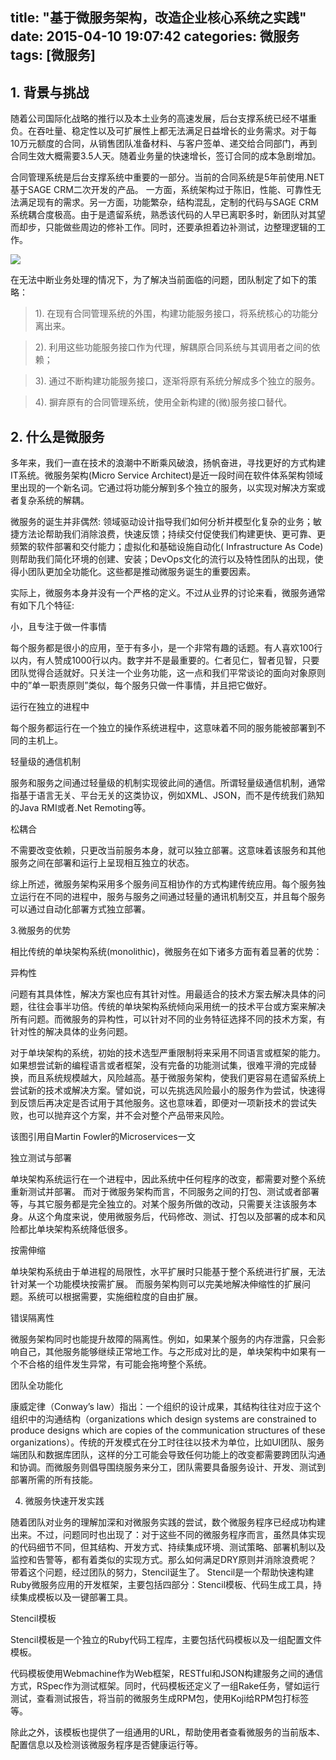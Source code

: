 title: "基于微服务架构，改造企业核心系统之实践"
date: 2015-04-10 19:07:42
categories: 微服务
tags: [微服务]
---

## 1. 背景与挑战

随着公司国际化战略的推行以及本土业务的高速发展，后台支撑系统已经不堪重负。在吞吐量、稳定性以及可扩展性上都无法满足日益增长的业务需求。对于每10万元额度的合同，从销售团队准备材料、与客户签单、递交给合同部门，再到合同生效大概需要3.5人天。随着业务量的快速增长，签订合同的成本急剧增加。<!--more-->

合同管理系统是后台支撑系统中重要的一部分。当前的合同系统是5年前使用.NET基于SAGE CRM二次开发的产品。 一方面，系统架构过于陈旧，性能、可靠性无法满足现有的需求。另一方面，功能繁杂，结构混乱，定制的代码与SAGE CRM系统耦合度极高。由于是遗留系统，熟悉该代码的人早已离职多时，新团队对其望而却步，只能做些周边的修补工作。同时，还要承担着边补测试，边整理逻辑的工作。

![](/img/old-app.png)

在无法中断业务处理的情况下，为了解决当前面临的问题，团队制定了如下的策略：

> 1). 在现有合同管理系统的外围，构建功能服务接口，将系统核心的功能分离出来。

>2). 利用这些功能服务接口作为代理，解耦原合同系统与其调用者之间的依赖；

>3). 通过不断构建功能服务接口，逐渐将原有系统分解成多个独立的服务。

>4). 摒弃原有的合同管理系统，使用全新构建的(微)服务接口替代。


## 2. 什么是微服务

多年来，我们一直在技术的浪潮中不断乘风破浪，扬帆奋进，寻找更好的方式构建IT系统。微服务架构(Micro Service Architect)是近一段时间在软件体系架构领域里出现的一个新名词。它通过将功能分解到多个独立的服务，以实现对解决方案或者复杂系统的解耦。

微服务的诞生并非偶然: 领域驱动设计指导我们如何分析并模型化复杂的业务；敏捷方法论帮助我们消除浪费，快速反馈；持续交付促使我们构建更快、更可靠、更频繁的软件部署和交付能力；虚拟化和基础设施自动化( Infrastructure As Code)则帮助我们简化环境的创建、安装；DevOps文化的流行以及特性团队的出现，使得小团队更加全功能化。这些都是推动微服务诞生的重要因素。

实际上，微服务本身并没有一个严格的定义。不过从业界的讨论来看，微服务通常有如下几个特征:

小，且专注于做一件事情

每个服务都是很小的应用，至于有多小，是一个非常有趣的话题。有人喜欢100行以内，有人赞成1000行以内。数字并不是最重要的。仁者见仁，智者见智，只要团队觉得合适就好。只关注一个业务功能，这一点和我们平常谈论的面向对象原则中的”单一职责原则”类似，每个服务只做一件事情，并且把它做好。

运行在独立的进程中

每个服务都运行在一个独立的操作系统进程中，这意味着不同的服务能被部署到不同的主机上。

轻量级的通信机制

服务和服务之间通过轻量级的机制实现彼此间的通信。所谓轻量级通信机制，通常指基于语言无关、平台无关的这类协议，例如XML、JSON，而不是传统我们熟知的Java RMI或者.Net Remoting等。

松耦合

不需要改变依赖，只更改当前服务本身，就可以独立部署。这意味着该服务和其他服务之间在部署和运行上呈现相互独立的状态。

综上所述，微服务架构采用多个服务间互相协作的方式构建传统应用。每个服务独立运行在不同的进程中，服务与服务之间通过轻量的通讯机制交互，并且每个服务可以通过自动化部署方式独立部署。

3.微服务的优势

相比传统的单块架构系统(monolithic)，微服务在如下诸多方面有着显著的优势：

异构性

问题有其具体性，解决方案也应有其针对性。用最适合的技术方案去解决具体的问题，往往会事半功倍。传统的单块架构系统倾向采用统一的技术平台或方案来解决所有问题。而微服务的异构性，可以针对不同的业务特征选择不同的技术方案，有针对性的解决具体的业务问题。

对于单块架构的系统，初始的技术选型严重限制将来采用不同语言或框架的能力。如果想尝试新的编程语言或者框架，没有完备的功能测试集，很难平滑的完成替换，而且系统规模越大，风险越高。基于微服务架构，使我们更容易在遗留系统上尝试新的技术或解决方案。譬如说，可以先挑选风险最小的服务作为尝试，快速得到反馈后再决定是否试用于其他服务。这也意味着，即便对一项新技术的尝试失败，也可以抛弃这个方案，并不会对整个产品带来风险。



该图引用自Martin Fowler的Microservices一文

独立测试与部署

单块架构系统运行在一个进程中，因此系统中任何程序的改变，都需要对整个系统重新测试并部署。 而对于微服务架构而言，不同服务之间的打包、测试或者部署等，与其它服务都是完全独立的。对某个服务所做的改动，只需要关注该服务本身。从这个角度来说，使用微服务后，代码修改、测试、打包以及部署的成本和风险都比单块架构系统降低很多。

按需伸缩

单块架构系统由于单进程的局限性，水平扩展时只能基于整个系统进行扩展，无法针对某一个功能模块按需扩展。 而服务架构则可以完美地解决伸缩性的扩展问题。系统可以根据需要，实施细粒度的自由扩展。

错误隔离性

微服务架构同时也能提升故障的隔离性。例如，如果某个服务的内存泄露，只会影响自己，其他服务能够继续正常地工作。与之形成对比的是，单块架构中如果有一个不合格的组件发生异常，有可能会拖垮整个系统。

团队全功能化

康威定律（Conway’s law）指出：一个组织的设计成果，其结构往往对应于这个组织中的沟通结构（organizations which design systems are constrained to produce designs which are copies of the communication structures of these organizations）。传统的开发模式在分工时往往以技术为单位，比如UI团队、服务端团队和数据库团队，这样的分工可能会导致任何功能上的改变都需要跨团队沟通和协调。而微服务则倡导围绕服务来分工，团队需要具备服务设计、开发、测试到部署所需的所有技能。

4. 微服务快速开发实践

随着团队对业务的理解加深和对微服务实践的尝试，数个微服务程序已经成功构建出来。不过，问题同时也出现了：对于这些不同的微服务程序而言，虽然具体实现的代码细节不同，但其结构、开发方式、持续集成环境、测试策略、部署机制以及监控和告警等，都有着类似的实现方式。那么如何满足DRY原则并消除浪费呢？带着这个问题，经过团队的努力，Stencil诞生了。 Stencil是一个帮助快速构建Ruby微服务应用的开发框架，主要包括四部分：Stencil模板、代码生成工具，持续集成模板以及一键部署工具。



Stencil模板

Stencil模板是一个独立的Ruby代码工程库，主要包括代码模板以及一组配置文件模板。

代码模板使用Webmachine作为Web框架，RESTful和JSON构建服务之间的通信方式，RSpec作为测试框架。同时，代码模板还定义了一组Rake任务，譬如运行测试，查看测试报告，将当前的微服务生成RPM包，使用Koji给RPM包打标签等。

除此之外，该模板也提供了一组通用的URL，帮助使用者查看微服务的当前版本、配置信息以及检测该微服务程序是否健康运行等。